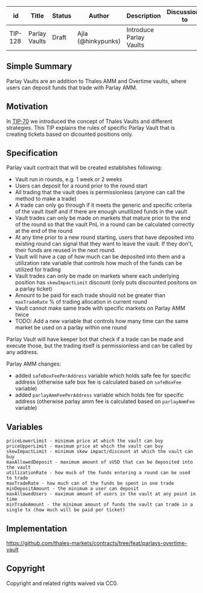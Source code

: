 | id | Title | Status | Author | Description | Discussions to | Created |
| ----------- | ----------- | ----------- | ----------- | ----------- | ----------- | ----------- |
| TIP-128 | Parlay Vaults| Draft | Ajla (@hinkypunks) | Introduce Parlay Vaults |  | 2023-02-20
 
## Simple Summary
 Parlay Vaults are an addition to Thales AMM and Overtime vaults, where users can deposit funds that trade with Parlay AMM.  
 
 ## Motivation
 In [TIP-70](https://github.com/thales-markets/thales-improvement-proposals/blob/main/TIPs/TIP-70.md) we introduced the concept of Thales Vaults and different strategies. This TIP explains the rules of specific Parlay Vault that is creating tickets based on dicounted positions only. 


## Specification  
Parlay vault contract that will be created establishes following: 
- Vault run in rounds, e.g. 1 week or 2 weeks
- Users can deposit for a round prior to the round start  
- All trading that the vault does is permissionless (anyone can call the method to make a trade)  
- A trade can only go through if it meets the generic and specific criteria of the vault itself and if there are enough unutilized funds in the vault  
- Vault trades can only be made on markets that mature prior to the end of the round so that the vault PnL in a round can be calculated correctly at the end of the round
- At any time prior to a new round starting, users that have deposited into existing round can signal that they want to leave the vault. If they don't, their funds are reused in the next round.  
- Vault will have a cap of how much can be deposited into them and a utilization rate variable that controls how much of the funds can be utilized for trading  
- Vault trades can only be made on markets where each underlying position has `skewImpactLimit` discount (only puts discounted positons on a parlay ticket)
- Amount to be paid for each trade should not be greater than `maxTradeRate` % of trading allocation in current round
- Vault cannot make same trade with specific markets on Parlay AMM twice  
- TODO: Add a new variable that controls how many time can the same market be used on a parlay within one round

Parlay Vault will have keeper bot that check if a trade can be made and execute those, but the trading itself is permissionless and can be called by any address. 

Parlay AMM changes: 
- added `safeBoxFeePerAddress` variable which holds safe fee for specific address (otherwise safe box fee is calculated based on `safeBoxFee` variable)
- added `parlayAmmFeePerAddress` variable which holds fee for specific address (otherwise parlay amm fee is calculated based on `parlayAmmFee` variable)


## Variables
	priceLowerLimit - minimum price at which the vault can buy
    priceUpperLimit - maximum price at which the vault can buy
    skewImpactLimit - minimum skew impact/discount at which the vault can buy
    maxAllowedDeposit - maximum amount of sUSD that can be deposited into the vault
    utilizationRate - how much of the funds entering a round can be used to trade
    maxTradeRate - how much can of the funds be spent in one trade
    minDepositAmount - the minimum a user can deposit
    maxAllowedUsers - maximum amount of users in the vault at any point in time
    minTradeAmount - the minimum amount of funds the vault can trade in a single tx (how much will be paid per ticket)

## Implementation  
https://github.com/thales-markets/contracts/tree/feat/parlays-overtime-vault

## Copyright
 
Copyright and related rights waived via CC0.
 

